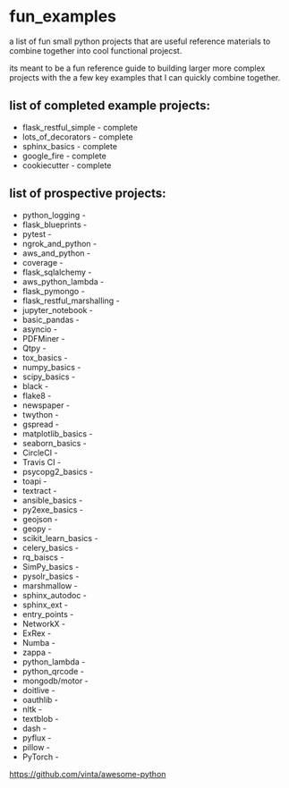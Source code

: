 # fun_examples

a list of fun small python projects that are useful reference materials to combine together into cool functional projecst.

its meant to be a fun reference guide to building larger more complex projects with the a few key examples that I can quickly combine together.

## list of completed example projects: 
* flask_restful_simple - complete
* lots_of_decorators - complete
* sphinx_basics - complete
* google_fire - complete
* cookiecutter - complete


## list of prospective projects:
* python_logging - 
* flask_blueprints -
* pytest - 
* ngrok_and_python - 
* aws_and_python - 
* coverage -
* flask_sqlalchemy -
* aws_python_lambda - 
* flask_pymongo -
* flask_restful_marshalling - 
* jupyter_notebook -
* basic_pandas -
* asyncio - 
* PDFMiner - 
* Qtpy -
* tox_basics - 
* numpy_basics - 
* scipy_basics - 
* black - 
* flake8 -
* newspaper - 
* twython - 
* gspread - 
* matplotlib_basics - 
* seaborn_basics - 
* CircleCI - 
* Travis CI - 
* psycopg2_basics - 
* toapi - 
* textract - 
* ansible_basics -
* py2exe_basics -
* geojson - 
* geopy - 
* scikit_learn_basics - 
* celery_basics - 
* rq_baiscs - 
* SimPy_basics -
* pysolr_basics -
* marshmallow - 
* sphinx_autodoc - 
* sphinx_ext - 
* entry_points - 
* NetworkX - 
* ExRex  - 
* Numba - 
* zappa - 
* python_lambda -
* python_qrcode - 
* mongodb/motor - 
* doitlive - 
* oauthlib - 
* nltk - 
* textblob - 
* dash - 
* pyflux - 
* pillow - 
* PyTorch - 



https://github.com/vinta/awesome-python
